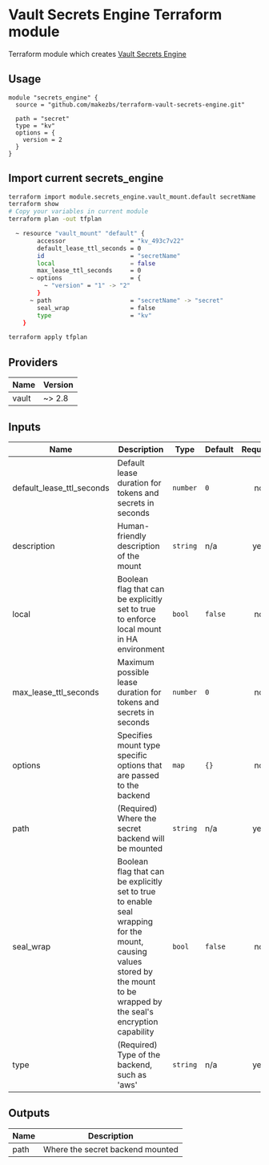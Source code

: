 # Vault Secrets Engine Terraform module

Terraform module which creates [Vault Secrets Engine](https://www.vaultproject.io/docs/secrets/)

## Usage

```hcl
module "secrets_engine" {
  source = "github.com/makezbs/terraform-vault-secrets-engine.git"

  path = "secret"
  type = "kv"
  options = {
    version = 2
  }
}
```

## Import current secrets_engine

```sh
terraform import module.secrets_engine.vault_mount.default secretName
terraform show
# Copy your variables in current module
terraform plan -out tfplan

  ~ resource "vault_mount" "default" {
        accessor                  = "kv_493c7v22"
        default_lease_ttl_seconds = 0
        id                        = "secretName"
        local                     = false
        max_lease_ttl_seconds     = 0
      ~ options                   = {
          ~ "version" = "1" -> "2"
        }
      ~ path                      = "secretName" -> "secret"
        seal_wrap                 = false
        type                      = "kv"
    }

terraform apply tfplan
```

## Providers

| Name | Version |
|------|---------|
| vault | ~> 2.8 |

## Inputs

| Name | Description | Type | Default | Required |
|------|-------------|------|---------|:-----:|
| default\_lease\_ttl\_seconds | Default lease duration for tokens and secrets in seconds | `number` | `0` | no |
| description | Human-friendly description of the mount | `string` | n/a | yes |
| local | Boolean flag that can be explicitly set to true to enforce local mount in HA environment | `bool` | `false` | no |
| max\_lease\_ttl\_seconds | Maximum possible lease duration for tokens and secrets in seconds | `number` | `0` | no |
| options | Specifies mount type specific options that are passed to the backend | `map` | `{}` | no |
| path | (Required) Where the secret backend will be mounted | `string` | n/a | yes |
| seal\_wrap | Boolean flag that can be explicitly set to true to enable seal wrapping for the mount, causing values stored by the mount to be wrapped by the seal's encryption capability | `bool` | `false` | no |
| type | (Required) Type of the backend, such as 'aws' | `string` | n/a | yes |

## Outputs

| Name | Description |
|------|-------------|
| path | Where the secret backend mounted |
